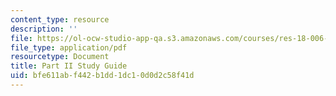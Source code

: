 ```yaml
---
content_type: resource
description: ''
file: https://ol-ocw-studio-app-qa.s3.amazonaws.com/courses/res-18-006-calculus-revisited-single-variable-calculus-fall-2010/bfe611abf442b1dd1dc10d0d2c58f41d_MITRES_18_006_study_2.pdf
file_type: application/pdf
resourcetype: Document
title: Part II Study Guide
uid: bfe611ab-f442-b1dd-1dc1-0d0d2c58f41d
---
```

